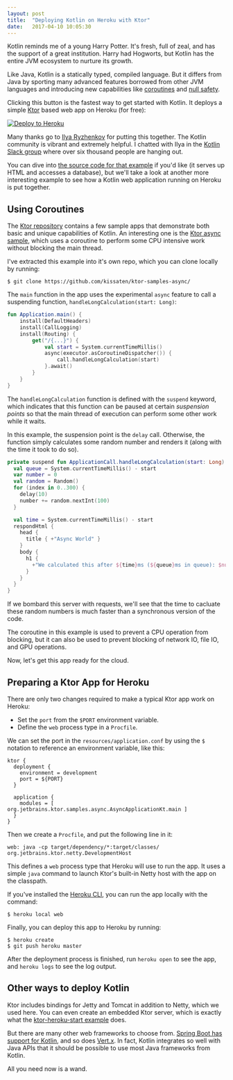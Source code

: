 ```yaml
---
layout: post
title:  "Deploying Kotlin on Heroku with Ktor"
date:   2017-04-10 10:05:30
---
```


Kotlin reminds me of a young Harry Potter. It's fresh, full of zeal, and has the support of a
great institution. Harry had Hogworts, but Kotlin has the
entire JVM ecosystem to nurture its growth.

Like Java, Kotlin is a statically typed, compiled language. But it differs from Java
by sporting many advanced features borrowed from other JVM
languages and introducing new capabilities like
[coroutines](https://kotlinlang.org/docs/reference/coroutines.html) and
[null safety](https://kotlinlang.org/docs/reference/null-safety.html).

Clicking this button is the fastest way to get started with Kotlin. It deploys a simple [Ktor](https://github.com/Kotlin/ktor) based web app on Heroku (for free):

[![Deploy to Heroku](https://camo.githubusercontent.com/c0824806f5221ebb7d25e559568582dd39dd1170/68747470733a2f2f7777772e6865726f6b7563646e2e636f6d2f6465706c6f792f627574746f6e2e706e67)](https://dashboard.heroku.com/new?&template=https%3A%2F%2Fgithub.com%2Forangy%2Fktor-heroku-start)

Many thanks go to [Ilya Ryzhenkov](https://twitter.com/orangy) for putting this together. The Kotlin
community is vibrant and extremely helpful. I chatted with Ilya in the
[Kotlin Slack group](https://kotlinlang.slack.com) where over six thousand people are hanging out.

You can dive into [the source code for that example](https://github.com/orangy/ktor-heroku-start)
if you'd like (it serves up HTML and accesses a database),
but we'll take a look at another more interesting example to see how a Kotlin web application
running on Heroku is put together.

## Using Coroutines

The [Ktor repository](https://github.com/Kotlin/ktor) contains a few sample apps that demonstrate
both basic and unique capabilities of Kotlin. An interesting one is the
[Ktor async sample](https://github.com/Kotlin/ktor/tree/master/ktor-samples/ktor-samples-async),
which uses a coroutine to perform some CPU intensive work without blocking the main thread.

I've extracted this example into it's own repo, which you can clone locally by
running:

```sh-session
$ git clone https://github.com/kissaten/ktor-samples-async/
```

The `main` function in the app uses the experimental `async` feature to call
a suspending function, `handleLongCalculation(start: Long)`:

```kotlin
fun Application.main() {
    install(DefaultHeaders)
    install(CallLogging)
    install(Routing) {
        get("/{...}") {
            val start = System.currentTimeMillis()
            async(executor.asCoroutineDispatcher()) {
                call.handleLongCalculation(start)
            }.await()
        }
    }
}
```

The `handleLongCalculation` function is defined with the `suspend` keyword, which indicates
that this function can be paused at certain *suspension points* so that the main
thread of execution can perform some other work while it waits.

In this example, the suspension point is the `delay` call. Otherwise, the function
simply calculates some random number and renders it (along with the time it took to do so).

```kotlin
private suspend fun ApplicationCall.handleLongCalculation(start: Long) {
  val queue = System.currentTimeMillis() - start
  var number = 0
  val random = Random()
  for (index in 0..300) {
    delay(10)
    number += random.nextInt(100)
  }

  val time = System.currentTimeMillis() - start
  respondHtml {
    head {
      title { +"Async World" }
    }
    body {
      h1 {
        +"We calculated this after ${time}ms (${queue}ms in queue): $number"
      }
    }
  }
}
```

If we bombard this server with requests, we'll see that the time to cacluate
these random numbers is much faster than a synchronous version of the code.

The coroutine in this example is used to prevent a CPU operation from blocking,
but it can also be used to prevent blocking of network IO, file IO, and GPU operations.

Now, let's get this app ready for the cloud.

## Preparing a Ktor App for Heroku

There are only two changes required to make a typical Ktor app work on Heroku:

* Set the `port` from the `$PORT` environment variable.
* Define the `web` process type in a `Procfile`.

We can set the port in the `resources/application.conf` by using the `$` notation to
reference an environment variable, like this:

```
ktor {
  deployment {
    environment = development
    port = ${PORT}
  }

  application {
    modules = [ org.jetbrains.ktor.samples.async.AsyncApplicationKt.main ]
  }
}
```

Then we create a `Procfile`, and put the following line in it:

```
web: java -cp target/dependency/*:target/classes/ org.jetbrains.ktor.netty.DevelopmentHost
```

This defines a `web` process type that Heroku will use to run the app. It uses
a simple `java` command to launch Ktor's built-in Netty host with the app on the classpath.

If you've installed the [Heroku CLI](https://cli.heroku.com), you can run the app locally with
the command:

```
$ heroku local web
```

Finally, you can deploy this app to Heroku by running:

```sh-session
$ heroku create
$ git push heroku master
```

After the deployment process is finished, run `heroku open` to see the app, and
`heroku logs` to see the log output.

## Other ways to deploy Kotlin

Ktor includes bindings for Jetty and Tomcat in addition to Netty, which we used here.
You can even create an embedded Ktor server, which is exactly what the
[ktor-heroku-start example](https://github.com/orangy/ktor-heroku-start) does.

But there are many other web frameworks to choose from. [Spring Boot has
support for Kotlin](https://spring.io/blog/2016/02/15/developing-spring-boot-applications-with-kotlin),
and so does [Vert.x](https://github.com/vert-x3/vertx-examples/tree/master/kotlin-example).
In fact, Kotlin integrates so well with Java APIs that it should be possible to use most Java frameworks from Kotlin.

All you need now is a wand.
